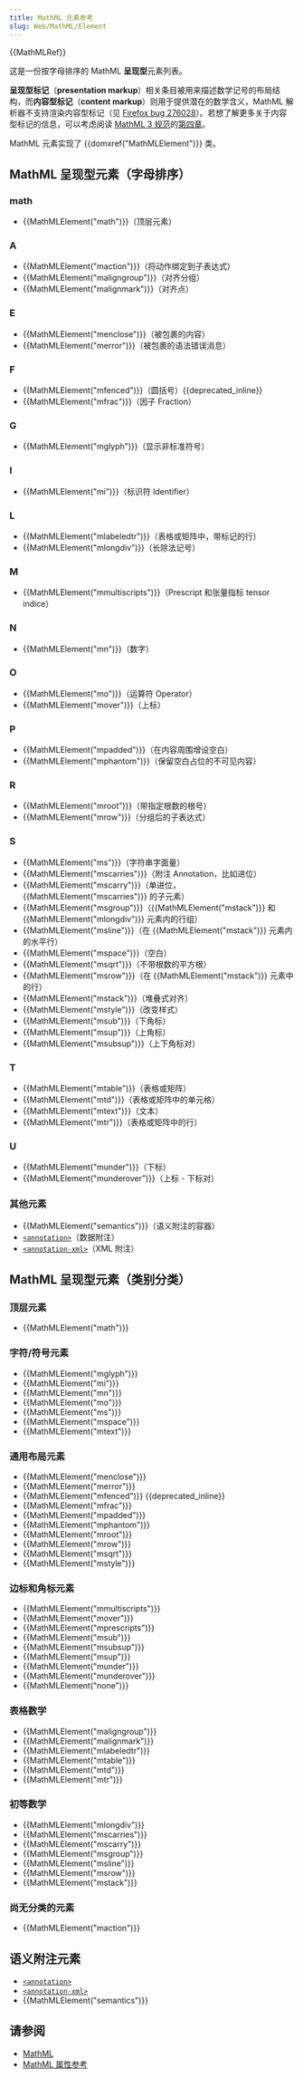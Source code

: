 ```yaml
---
title: MathML 元素参考
slug: Web/MathML/Element
---
```


{{MathMLRef}}

这是一份按字母排序的 MathML **呈现型**元素列表。

**呈现型标记**（**presentation markup**）相关条目被用来描述数学记号的布局结构，而**内容型标记**（**content markup**）则用于提供潜在的数学含义，MathML 解析器不支持渲染内容型标记（见 [Firefox bug 276028](https://bugzil.la/276028)）。若想了解更多关于内容型标记的信息，可以考虑阅读 [MathML 3 规范](http://www.w3.org/TR/MathML3/)的[第四章](http://www.w3.org/TR/MathML3/chapter4.html)。

MathML 元素实现了 {{domxref("MathMLElement")}} 类。

## MathML 呈现型元素（字母排序）

### math

- {{MathMLElement("math")}}（顶层元素）

### A

- {{MathMLElement("maction")}}（将动作绑定到子表达式）
- {{MathMLElement("maligngroup")}}（对齐分组）
- {{MathMLElement("malignmark")}}（对齐点）

### E

- {{MathMLElement("menclose")}}（被包裹的内容）
- {{MathMLElement("merror")}}（被包裹的语法错误消息）

### F

- {{MathMLElement("mfenced")}}（圆括号）{{deprecated_inline}}
- {{MathMLElement("mfrac")}}（因子 Fraction）

### G

- {{MathMLElement("mglyph")}}（显示非标准符号）

### I

- {{MathMLElement("mi")}}（标识符 Identifier）

### L

- {{MathMLElement("mlabeledtr")}}（表格或矩阵中，带标记的行）
- {{MathMLElement("mlongdiv")}}（长除法记号）

### M

- {{MathMLElement("mmultiscripts")}}（Prescript 和张量指标 tensor indice）

### N

- {{MathMLElement("mn")}}（数字）

### O

- {{MathMLElement("mo")}}（运算符 Operator）
- {{MathMLElement("mover")}}（上标）

### P

- {{MathMLElement("mpadded")}}（在内容周围增设空白）
- {{MathMLElement("mphantom")}}（保留空白占位的不可见内容）

### R

- {{MathMLElement("mroot")}}（带指定根数的根号）
- {{MathMLElement("mrow")}}（分组后的子表达式）

### S

- {{MathMLElement("ms")}}（字符串字面量）
- {{MathMLElement("mscarries")}}（附注 Annotation，比如进位）
- {{MathMLElement("mscarry")}}（单进位， {{MathMLElement("mscarries")}} 的子元素）
- {{MathMLElement("msgroup")}}（{{MathMLElement("mstack")}} 和 {{MathMLElement("mlongdiv")}} 元素内的行组）
- {{MathMLElement("msline")}}（在 {{MathMLElement("mstack")}} 元素内的水平行）
- {{MathMLElement("mspace")}}（空白）
- {{MathMLElement("msqrt")}}（不带根数的平方根）
- {{MathMLElement("msrow")}}（在 {{MathMLElement("mstack")}} 元素中的行）
- {{MathMLElement("mstack")}}（堆叠式对齐）
- {{MathMLElement("mstyle")}}（改变样式）
- {{MathMLElement("msub")}}（下角标）
- {{MathMLElement("msup")}}（上角标）
- {{MathMLElement("msubsup")}}（上下角标对）

### T

- {{MathMLElement("mtable")}}（表格或矩阵）
- {{MathMLElement("mtd")}}（表格或矩阵中的单元格）
- {{MathMLElement("mtext")}}（文本）
- {{MathMLElement("mtr")}}（表格或矩阵中的行）

### U

- {{MathMLElement("munder")}}（下标）
- {{MathMLElement("munderover")}}（上标 - 下标对）

### 其他元素

- {{MathMLElement("semantics")}}（语义附注的容器）
- [`<annotation>`](/zh-CN/docs/Web/MathML/Element/semantics#annotation)（数据附注）
- [`<annotation-xml>`](/zh-CN/docs/Web/MathML/Element/semantics#annotation-xml)（XML 附注）

## MathML 呈现型元素（类别分类）

### 顶层元素

- {{MathMLElement("math")}}

### 字符/符号元素

- {{MathMLElement("mglyph")}}
- {{MathMLElement("mi")}}
- {{MathMLElement("mn")}}
- {{MathMLElement("mo")}}
- {{MathMLElement("ms")}}
- {{MathMLElement("mspace")}}
- {{MathMLElement("mtext")}}

### 通用布局元素

- {{MathMLElement("menclose")}}
- {{MathMLElement("merror")}}
- {{MathMLElement("mfenced")}} {{deprecated_inline}}
- {{MathMLElement("mfrac")}}
- {{MathMLElement("mpadded")}}
- {{MathMLElement("mphantom")}}
- {{MathMLElement("mroot")}}
- {{MathMLElement("mrow")}}
- {{MathMLElement("msqrt")}}
- {{MathMLElement("mstyle")}}

### 边标和角标元素

- {{MathMLElement("mmultiscripts")}}
- {{MathMLElement("mover")}}
- {{MathMLElement("mprescripts")}}
- {{MathMLElement("msub")}}
- {{MathMLElement("msubsup")}}
- {{MathMLElement("msup")}}
- {{MathMLElement("munder")}}
- {{MathMLElement("munderover")}}
- {{MathMLElement("none")}}

### 表格数学

- {{MathMLElement("maligngroup")}}
- {{MathMLElement("malignmark")}}
- {{MathMLElement("mlabeledtr")}}
- {{MathMLElement("mtable")}}
- {{MathMLElement("mtd")}}
- {{MathMLElement("mtr")}}

### 初等数学

- {{MathMLElement("mlongdiv")}}
- {{MathMLElement("mscarries")}}
- {{MathMLElement("mscarry")}}
- {{MathMLElement("msgroup")}}
- {{MathMLElement("msline")}}
- {{MathMLElement("msrow")}}
- {{MathMLElement("mstack")}}

### 尚无分类的元素

- {{MathMLElement("maction")}}

## 语义附注元素

- [`<annotation>`](/zh-CN/docs/Web/MathML/Element/semantics#annotation)
- [`<annotation-xml>`](/zh-CN/docs/Web/MathML/Element/semantics#annotation-xml)
- {{MathMLElement("semantics")}}

## 请参阅

- [MathML](/zh-CN/docs/Web/MathML)
- [MathML 属性参考](/zh-CN/docs/Web/MathML/Attribute)
